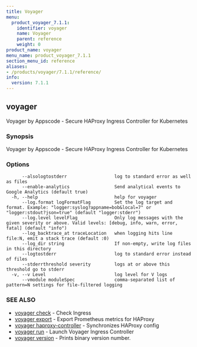 ```yaml
---
title: Voyager
menu:
  product_voyager_7.1.1:
    identifier: voyager
    name: Voyager
    parent: reference
    weight: 0
product_name: voyager
menu_name: product_voyager_7.1.1
section_menu_id: reference
aliases:
- /products/voyager/7.1.1/reference/
info:
  version: 7.1.1
---
```


## voyager

Voyager by Appscode - Secure HAProxy Ingress Controller for Kubernetes

### Synopsis

Voyager by Appscode - Secure HAProxy Ingress Controller for Kubernetes

### Options

```
      --alsologtostderr                  log to standard error as well as files
      --enable-analytics                 Send analytical events to Google Analytics (default true)
  -h, --help                             help for voyager
      --log.format logFormatFlag         Set the log target and format. Example: "logger:syslog?appname=bob&local=7" or "logger:stdout?json=true" (default "logger:stderr")
      --log.level levelFlag              Only log messages with the given severity or above. Valid levels: [debug, info, warn, error, fatal] (default "info")
      --log_backtrace_at traceLocation   when logging hits line file:N, emit a stack trace (default :0)
      --log_dir string                   If non-empty, write log files in this directory
      --logtostderr                      log to standard error instead of files
      --stderrthreshold severity         logs at or above this threshold go to stderr
  -v, --v Level                          log level for V logs
      --vmodule moduleSpec               comma-separated list of pattern=N settings for file-filtered logging
```

### SEE ALSO

* [voyager check](/products/voyager/7.1.1/reference/voyager_check)	 - Check Ingress
* [voyager export](/products/voyager/7.1.1/reference/voyager_export)	 - Export Prometheus metrics for HAProxy
* [voyager haproxy-controller](/products/voyager/7.1.1/reference/voyager_haproxy-controller)	 - Synchronizes HAProxy config
* [voyager run](/products/voyager/7.1.1/reference/voyager_run)	 - Launch Voyager Ingress Controller
* [voyager version](/products/voyager/7.1.1/reference/voyager_version)	 - Prints binary version number.


